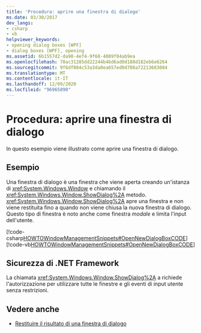 ```yaml
---
title: 'Procedura: aprire una finestra di dialogo'
ms.date: 03/30/2017
dev_langs:
- csharp
- vb
helpviewer_keywords:
- opening dialog boxes [WPF]
- dialog boxes [WPF], opening
ms.assetid: 6b1557d2-da98-4ef4-9f68-4089f04ab9ea
ms.openlocfilehash: 70ac31285dd22244b4bd6ad0d188d182eb6e6264
ms.sourcegitcommit: 9f6df084c53a3da0ea657ed0d708a72213683084
ms.translationtype: MT
ms.contentlocale: it-IT
ms.lasthandoff: 12/09/2020
ms.locfileid: "96965890"
---
```

# <a name="how-to-open-a-dialog-box"></a>Procedura: aprire una finestra di dialogo
In questo esempio viene illustrato come aprire una finestra di dialogo.  
  
## <a name="example"></a>Esempio  
 Una finestra di dialogo è una finestra che viene aperta creando un'istanza di <xref:System.Windows.Window> e chiamando il <xref:System.Windows.Window.ShowDialog%2A> metodo. <xref:System.Windows.Window.ShowDialog%2A> apre una finestra e non viene restituita fino a quando non viene chiusa la nuova finestra di dialogo. Questo tipo di finestra è noto anche come finestra *modale* e limita l'input dell'utente.  
  
 [!code-csharp[HOWTOWindowManagementSnippets#OpenNewDialogBoxCODE](~/samples/snippets/csharp/VS_Snippets_Wpf/HOWTOWindowManagementSnippets/CSharp/MainWindow.xaml.cs#opennewdialogboxcode)]
 [!code-vb[HOWTOWindowManagementSnippets#OpenNewDialogBoxCODE](~/samples/snippets/visualbasic/VS_Snippets_Wpf/HOWTOWindowManagementSnippets/visualbasic/mainwindow.xaml.vb#opennewdialogboxcode)]  
  
## <a name="net-framework-security"></a>Sicurezza di .NET Framework  
 La chiamata <xref:System.Windows.Window.ShowDialog%2A> a richiede l'autorizzazione per utilizzare tutte le finestre e gli eventi di input utente senza restrizioni.  
  
## <a name="see-also"></a>Vedere anche

- [Restituire il risultato di una finestra di dialogo](how-to-return-a-dialog-box-result.md)
